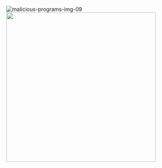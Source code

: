 ![malicious-programs-img-09](https://avatars.githubusercontent.com/u/86708771?s=40&v=4)
<img width="400" src="https://avatars.githubusercontent.com/u/86708771?s=40&v=4"/>
